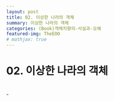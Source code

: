 ```yaml
---
layout: post
title: 02. 이상한 나라의 객체
summary: 이상한 나라의 객체
categories: (Book)객체지향의-사실과-오해
featured-img: TheEOO
# mathjax: true
---
```




# 02. 이상한 나라의 객체
<br>
- 